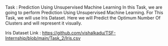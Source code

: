 Task : Prediction Using Unsupervised Machine Learning
In this Task, we are going to perform Prediction Using Unsupervised Machine Learning.
For This Task, we will use Iris Dataset.
Here we will Predict the Optimum Number Of Clusters and will represent it visually.

Iris Dataset Link : https://github.com/vishalkadu/TSF-Internship/blob/main/Task_2/Iris.csv

